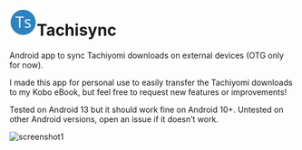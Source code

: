 # ![app-icon](https://github.com/axiel7/Tachisync/blob/master/app/src/main/res/mipmap-mdpi/ic_launcher_round.png)Tachisync
Android app to sync Tachiyomi downloads on external devices (OTG only for now).

I made this app for personal use to easily transfer the Tachiyomi downloads to my Kobo eBook, but feel free to request new features or improvements!

Tested on Android 13 but it should work fine on Android 10+.
Untested on other Android versions, open an issue if it doesn’t work.

<img src="https://axiel7.github.io/tachisync/screenshot1.png" alt="screenshot1" height="500px">
